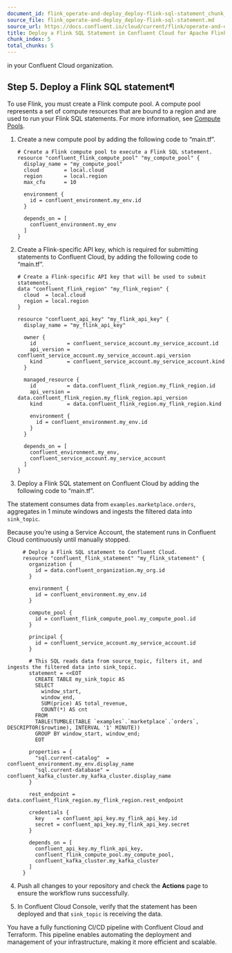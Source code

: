 ```yaml
---
document_id: flink_operate-and-deploy_deploy-flink-sql-statement_chunk_5
source_file: flink_operate-and-deploy_deploy-flink-sql-statement.md
source_url: https://docs.confluent.io/cloud/current/flink/operate-and-deploy/deploy-flink-sql-statement.html
title: Deploy a Flink SQL Statement in Confluent Cloud for Apache Flink
chunk_index: 5
total_chunks: 5
---
```


in your Confluent Cloud organization.

## Step 5. Deploy a Flink SQL statement¶

To use Flink, you must create a Flink compute pool. A compute pool represents a set of compute resources that are bound to a region and are used to run your Flink SQL statements. For more information, see [Compute Pools](../concepts/compute-pools.html#flink-sql-compute-pools).

  1. Create a new compute pool by adding the following code to “main.tf”.

         # Create a Flink compute pool to execute a Flink SQL statement.
         resource "confluent_flink_compute_pool" "my_compute_pool" {
           display_name = "my_compute_pool"
           cloud        = local.cloud
           region       = local.region
           max_cfu      = 10

           environment {
             id = confluent_environment.my_env.id
           }

           depends_on = [
             confluent_environment.my_env
           ]
         }

  2. Create a Flink-specific API key, which is required for submitting statements to Confluent Cloud, by adding the following code to “main.tf”.

         # Create a Flink-specific API key that will be used to submit statements.
         data "confluent_flink_region" "my_flink_region" {
           cloud  = local.cloud
           region = local.region
         }

         resource "confluent_api_key" "my_flink_api_key" {
           display_name = "my_flink_api_key"

           owner {
             id          = confluent_service_account.my_service_account.id
             api_version = confluent_service_account.my_service_account.api_version
             kind        = confluent_service_account.my_service_account.kind
           }

           managed_resource {
             id          = data.confluent_flink_region.my_flink_region.id
             api_version = data.confluent_flink_region.my_flink_region.api_version
             kind        = data.confluent_flink_region.my_flink_region.kind

             environment {
               id = confluent_environment.my_env.id
             }
           }

           depends_on = [
             confluent_environment.my_env,
             confluent_service_account.my_service_account
           ]
         }

  3. Deploy a Flink SQL statement on Confluent Cloud by adding the following code to “main.tf”.

The statement consumes data from `examples.marketplace.orders`, aggregates in 1 minute windows and ingests the filtered data into `sink_topic`.

Because you’re using a Service Account, the statement runs in Confluent Cloud continuously until manually stopped.

         # Deploy a Flink SQL statement to Confluent Cloud.
         resource "confluent_flink_statement" "my_flink_statement" {
           organization {
             id = data.confluent_organization.my_org.id
           }

           environment {
             id = confluent_environment.my_env.id
           }

           compute_pool {
             id = confluent_flink_compute_pool.my_compute_pool.id
           }

           principal {
             id = confluent_service_account.my_service_account.id
           }

           # This SQL reads data from source_topic, filters it, and ingests the filtered data into sink_topic.
           statement = <<EOT
             CREATE TABLE my_sink_topic AS
             SELECT
               window_start,
               window_end,
               SUM(price) AS total_revenue,
               COUNT(*) AS cnt
             FROM
             TABLE(TUMBLE(TABLE `examples`.`marketplace`.`orders`, DESCRIPTOR($rowtime), INTERVAL '1' MINUTE))
             GROUP BY window_start, window_end;
             EOT

           properties = {
             "sql.current-catalog"  = confluent_environment.my_env.display_name
             "sql.current-database" = confluent_kafka_cluster.my_kafka_cluster.display_name
           }

           rest_endpoint = data.confluent_flink_region.my_flink_region.rest_endpoint

           credentials {
             key    = confluent_api_key.my_flink_api_key.id
             secret = confluent_api_key.my_flink_api_key.secret
           }

           depends_on = [
             confluent_api_key.my_flink_api_key,
             confluent_flink_compute_pool.my_compute_pool,
             confluent_kafka_cluster.my_kafka_cluster
           ]
         }

  4. Push all changes to your repository and check the **Actions** page to ensure the workflow runs successfully.

  5. In Confluent Cloud Console, verify that the statement has been deployed and that `sink_topic` is receiving the data.

You have a fully functioning CI/CD pipeline with Confluent Cloud and Terraform. This pipeline enables automating the deployment and management of your infrastructure, making it more efficient and scalable.
